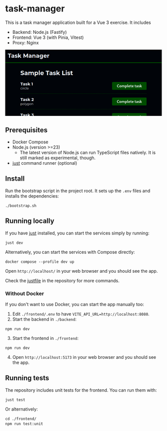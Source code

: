 # task-manager
This is a task manager application built for a Vue 3 exercise. It includes 
- Backend: Node.js (Fastify)
- Frontend: Vue 3 (with Pinia, Vitest)
- Proxy: Nginx

![Task manager](./task-manager.png)

## Prerequisites
- Docker Compose
- Node.js (version >=23)
    - The latest version of Node.js can run TypeScript files natively. It is
      still marked as experimental, though.
- [just](https://github.com/casey/just) command runner (optional)

## Install
Run the bootstrap script in the project root. It sets up the `.env` files and 
installs the dependencies:
```
./bootstrap.sh
```

## Running locally
If you have [just](https://github.com/casey/just) installed, you can start the
services simply by running:
```
just dev
```

Alternatively, you can start the services with Compose directly:
```
docker compose --profile dev up
```

Open `http://localhost/` in your web browser and you should see the app.

Check the [justfile](./justfile) in the repository for more commands.

### Without Docker
If you don't want to use Docker, you can start the app manually too:
1. Edit `./frontend/.env` to have `VITE_API_URL=http://localhost:8080`.
2. Start the backend in `./backend`:
```
npm run dev
```
3. Start the frontend in `./frontend`:
```
npm run dev
```
4. Open `http://localhost:5173` in your web browser and you should see the app.

## Running tests
The repository includes unit tests for the frontend. You can run them with:
```
just test
```

Or alternatively:
```
cd ./frontend/
npm run test:unit
```
